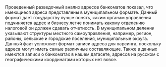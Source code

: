 Проведенный разведочный анализ адресов банкоматов показал, что имеющиеся адреса представлены в муниципальном формате. Данный формат дает государству лучше понять, каким органам управления подчиняется адрес и бизнесу легче понимать какому отделению налоговой он должен сдавать отчетность. В муниципальном делении указывают структуры местного самоуправления, например, регион, районы, сельские и городские поселения, муниципальные округа. Данный факт усложняет формат записи адреса для парсинга, поскольку адреса могут иметь самые различные составляющие. Также в данных имеются записи о банкоматах в нашем датасете, адресов на русском с географическими координатами которых нет вовсе.  
